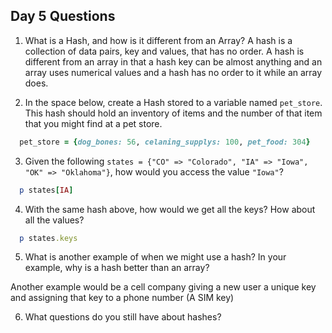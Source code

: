 ## Day 5 Questions

1. What is a Hash, and how is it different from an Array?
  A hash is a collection of data pairs, key and values, that has no order. A hash is
  different from an array in that a hash key can be almost anything and an array uses numerical values
  and a hash has no order to it while an array does.

2. In the space below, create a Hash stored to a variable named `pet_store`.  This hash should hold an inventory of items and the number of that item that you might find at a pet store.

```ruby
  pet_store = {dog_bones: 56, celaning_supplys: 100, pet_food: 304}
```
3. Given the following `states = {"CO" => "Colorado", "IA" => "Iowa", "OK" => "Oklahoma"}`, how would you access the value `"Iowa"`?

```ruby
  p states[IA]
```

4. With the same hash above, how would we get all the keys?  How about all the values?

```ruby
  p states.keys
```

5. What is another example of when we might use a hash?  In your example, why is a hash better than an array?

  Another example would be a cell company giving a new user a unique key and assigning that key to a phone number (A SIM key)

6. What questions do you still have about hashes?
